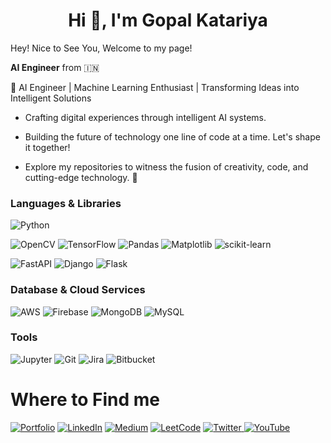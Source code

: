 <h1 align="center">Hi 👋, I'm Gopal Katariya</h1>

Hey! Nice to See You, Welcome to my page!

**AI Engineer** from 🇮🇳

🤖 AI Engineer | Machine Learning Enthusiast | Transforming Ideas into Intelligent Solutions

- Crafting digital experiences through intelligent AI systems.

- Building the future of technology one line of code at a time. Let's shape it together!

- Explore my repositories to witness the fusion of creativity, code, and cutting-edge technology. 🚀

### **Languages & Libraries**

<a>![Python](https://img.shields.io/badge/python-3670A0?style=for-the-badge&logo=python&logoColor=ffdd54)</a>

<a>![OpenCV](https://img.shields.io/badge/opencv-%23white.svg?style=for-the-badge&logo=opencv&logoColor=white)</a>
<a>![TensorFlow](https://img.shields.io/badge/TensorFlow-%23FF6F00.svg?style=for-the-badge&logo=TensorFlow&logoColor=white)</a>
<a>![Pandas](https://img.shields.io/badge/pandas-%23150458.svg?style=for-the-badge&logo=pandas&logoColor=white)</a>
<a>![Matplotlib](https://img.shields.io/badge/Matplotlib-%23ffffff.svg?style=for-the-badge&logo=Matplotlib&logoColor=black) </a>
<a>![scikit-learn](https://img.shields.io/badge/scikit--learn-%23F7931E.svg?style=for-the-badge&logo=scikit-learn&logoColor=white) </a>

<a>![FastAPI](https://img.shields.io/badge/FastAPI-005571?style=for-the-badge&logo=fastapi)</a>
<a>![Django](https://img.shields.io/badge/Django-092E20?style=for-the-badge&logo=django&logoColor=white)</a>
<a>![Flask](https://img.shields.io/badge/flask-%23000.svg?style=for-the-badge&logo=flask&logoColor=white)</a>

### **Database & Cloud Services**
<a>![AWS](https://img.shields.io/badge/AWS-%23FF9900.svg?style=for-the-badge&logo=amazon-aws&logoColor=white)</a>
<a>![Firebase](https://img.shields.io/badge/Firebase-039BE5?style=for-the-badge&logo=Firebase&logoColor=white)</a>
<a>![MongoDB](https://img.shields.io/badge/MongoDB-%234ea94b.svg?style=for-the-badge&logo=mongodb&logoColor=white)</a>
<a>![MySQL](https://img.shields.io/badge/mysql-%2300f.svg?style=for-the-badge&logo=mysql&logoColor=white)</a>

### **Tools**
<a>![Jupyter](https://img.shields.io/badge/Jupyter-F37626.svg?&style=for-the-badge&logo=Jupyter&logoColor=white)</a>
<a>![Git](https://img.shields.io/badge/GIT-E44C30?style=for-the-badge&logo=git&logoColor=white)</a>
<a>![Jira](https://img.shields.io/badge/Jira-0052CC?style=for-the-badge&logo=Jira&logoColor=white)</a>
<a>![Bitbucket](https://img.shields.io/badge/Bitbucket-0747a6?style=for-the-badge&logo=bitbucket&logoColor=white)</a>

# **Where to Find me**

<a href="https://gopalkatariya.online/">![Portfolio](https://img.shields.io/badge/Portfolio-255E63?style=for-the-badge&logo=About.me&logoColor=white)</a>
<a href="https://www.linkedin.com/in/gopalkatariya44">![LinkedIn](https://img.shields.io/badge/linkedin-%230077B5.svg?style=for-the-badge&logo=linkedin&logoColor=white)</a>
<a href="https://gopalkatariya.medium.com/">![Medium](https://img.shields.io/badge/Medium-12100E?style=for-the-badge&logo=medium&logoColor=white)</a>
<a href="https://leetcode.com/gopalkatariya44/">![LeetCode](https://img.shields.io/badge/LeetCode-000000?style=for-the-badge&logo=LeetCode&logoColor=#d16c06)</a>
<a href="https://twitter.com/GopalKatariya44">![Twitter](https://img.shields.io/badge/Twitter-%231DA1F2.svg?style=for-the-badge&logo=Twitter&logoColor=white)
<a href="https://youtube.com/@gopalkatariya44?si=fUvhOh6_DPZYwyda">![YouTube](https://img.shields.io/badge/YouTube-%23FF0000.svg?style=for-the-badge&logo=YouTube&logoColor=white)

